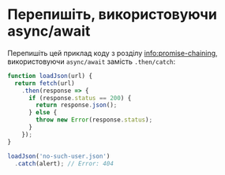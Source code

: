 
# Перепишіть, використовуючи async/await

Перепишіть цей приклад коду з розділу <info:promise-chaining>, використовуючи `async/await` замість `.then/catch`:

```js run
function loadJson(url) {
  return fetch(url)
    .then(response => {
      if (response.status == 200) {
        return response.json();
      } else {
        throw new Error(response.status);
      }
    });
}

loadJson('no-such-user.json')
  .catch(alert); // Error: 404
```
